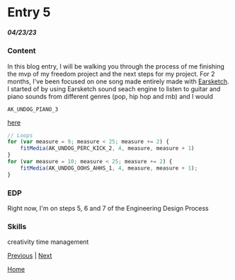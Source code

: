 # Entry 5
##### 04/23/23

### Content

In this blog entry, I will be walking you through the process of me finishing the mvp of my freedom project and the next steps for my project. For 2 months, I've been focused on one song made entirely made with [Earsketch](https://earsketch.gatech.edu/landing/#/learn). I started of by using Earsketch sound seach engine to listen to guitar and piano sounds from different genres (pop, hip hop and rnb) and I would

`AK_UNDOG_PIANO_3`

[here](https://github.com/anthonyc2394/freedom-project-mvp/blob/main/script.js)

```js
// Loops
for (var measure = 9; measure < 25; measure += 2) {
    fitMedia(AK_UNDOG_PERC_KICK_2, 4, measure, measure + 1)
}
for (var measure = 10; measure < 25; measure += 2) {
    fitMedia(AK_UNDOG_OOHS_AHHS_1, 4, measure, measure + 1);
}
```
### EDP

Right now, I'm on steps 5, 6 and 7 of the Engineering Design Process

### Skills

creativity
time management

[Previous](entry04.md) | [Next](entry06.md)

[Home](../README.md)